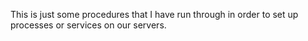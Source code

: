 This is just some procedures that I have run through in order to set up processes or services on our servers.
